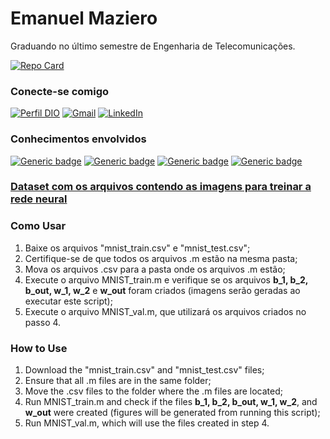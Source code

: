 # Emanuel Maziero

Graduando no último semestre de Engenharia de Telecomunicações.

[![Repo Card](https://github-readme-stats.vercel.app/api/pin/?username=EmanuelMaziero&repo=MultiLayer-Perceptron-from-Scratch&bg_color=000&border_color=30A3DC&show_icons=true&icon_color=30A3DC&title_color=E94D5F&text_color=FFF)](https://github.com/EmanuelMaziero/MultiLayer-Perceptron-from-Scratch/new/main?filename=README.md)

### Conecte-se comigo

[![Perfil DIO](https://img.shields.io/badge/-DIO-30A3DC?style=for-the-badge)](https://web.dio.me/users/emaanuelsmazieero/)
[![Gmail](https://img.shields.io/badge/Gmail-333333?style=for-the-badge&logo=gmail&logoColor=red)](mailto:emaanuelmazieero@gmail.com)
[![LinkedIn](https://img.shields.io/badge/-LinkedIn-000?style=for-the-badge&logo=linkedin&logoColor=30A3DC)](https://www.linkedin.com/in/mazieroes/)

### Conhecimentos envolvidos

[![Generic badge](https://img.shields.io/badge/MATLAB-R2023a-blue.svg)](https://shields.io/)
[![Generic badge](https://img.shields.io/badge/-Neural%20Networks-blue.svg)](https://shields.io/)
[![Generic badge](https://img.shields.io/badge/-Linear%20Algebra-blue.svg)](https://shields.io/)
[![Generic badge](https://img.shields.io/badge/-Differential%20Calculus-blue.svg)](https://shields.io/)

### [Dataset com os arquivos contendo as imagens para treinar a rede neural](https://drive.google.com/drive/folders/1pTG5a4QXBTPdMqXAZ1GaI89tnxx_P57M?usp=sharing)

### Como Usar
1. Baixe os arquivos "mnist_train.csv" e "mnist_test.csv";
2. Certifique-se de que todos os arquivos .m estão na mesma pasta;
3. Mova os arquivos .csv para a pasta onde os arquivos .m estão;
4. Execute o arquivo MNIST_train.m e verifique se os arquivos **b_1, b_2, b_out, w_1, w_2** e **w_out** foram criados (imagens serão geradas ao executar este script);
5. Execute o arquivo MNIST_val.m, que utilizará os arquivos criados no passo 4.

### How to Use
1. Download the "mnist_train.csv" and "mnist_test.csv" files;
2. Ensure that all .m files are in the same folder;
3. Move the .csv files to the folder where the .m files are located;
4. Run MNIST_train.m and check if the files **b_1, b_2, b_out, w_1, w_2**, and **w_out** were created (figures will be generated from running this script);
5. Run MNIST_val.m, which will use the files created in step 4.
